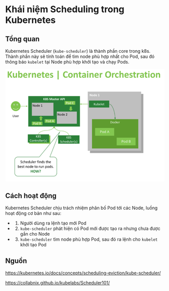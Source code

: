 # Khái niệm Scheduling trong Kubernetes

## Tổng quan

Kubernetes Scheduler (`kube-scheduler`) là thành phần core trong k8s. Thành phần này sẽ tính toán để tìm node phù hợp nhất cho Pod, sau đó thông báo `kubelet` tại Node phù hợp khởi tạo và chạy Pods.

![](/images/2.2-scheduler-k8s/pic1.png)

## Cách hoạt động

Kubernetes Scheduler chịu trách nhiệm phân bố Pod tới các Node, luồng hoạt động cơ bản như sau:
- 1) Người dùng ra lệnh tạo mới Pod
- 2) `kube-scheduler` phát hiện có Pod mới được tạo ra nhưng chưa được gắn cho Node
- 3) `kube-scheduler` tìm node phù hợp Pod, sau đó ra lệnh cho `kubelet` khởi tạo Pod

## Nguồn 

https://kubernetes.io/docs/concepts/scheduling-eviction/kube-scheduler/

https://collabnix.github.io/kubelabs/Scheduler101/